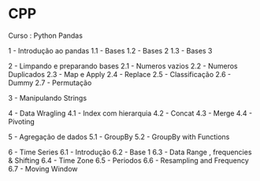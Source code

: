 # CPP
Curso : Python Pandas

1 - Introdução ao pandas
  1.1 - Bases
  1.2 - Bases 2
  1.3 - Bases 3
  
2 - Limpando e preparando bases
  2.1 - Numeros vazios
  2.2 - Numeros Duplicados
  2.3 - Map e Apply
  2.4 - Replace
  2.5 - Classificação
  2.6 - Dummy
  2.7 - Permutação

3 - Manipulando Strings

4 - Data Wragling
  4.1 - Index com hierarquia
  4.2 - Concat
  4.3 - Merge
  4.4 - Pivoting

5 - Agregação de dados
  5.1 - GroupBy
  5.2 - GroupBy with Functions

6 - Time Series
  6.1 - Introdução
  6.2 - Base 1
  6.3 - Data Range , frequencies & Shifting
  6.4 - Time Zone
  6.5 - Periodos
  6.6 - Resampling and Frequency
  6.7 - Moving Window
